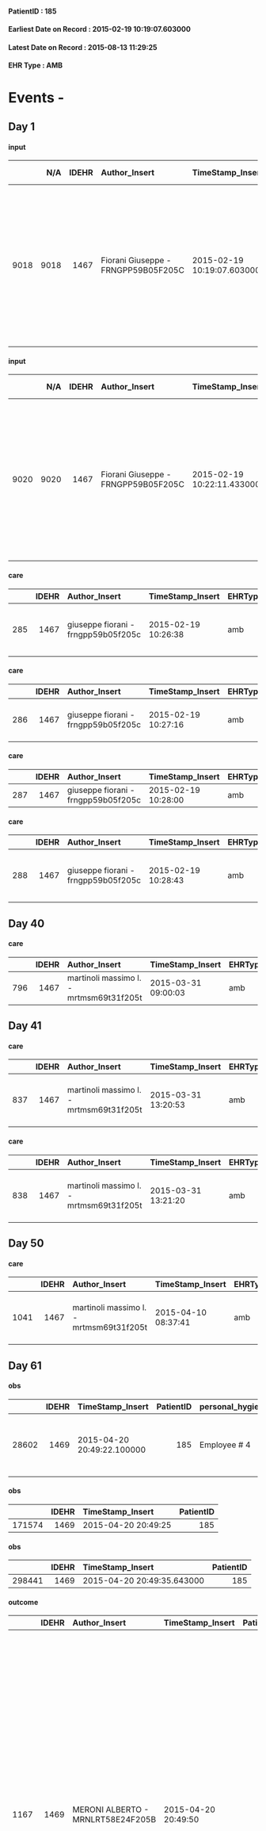 
#### PatientID : 185
#### Earliest Date on Record : 2015-02-19 10:19:07.603000
#### Latest Date on Record : 2015-08-13 11:29:25
#### EHR Type : AMB

# Events - 

## Day 1

#### input
|      |    N/A |   IDEHR | Author_Insert                       | TimeStamp_Insert           | EHRType   |   PatientID |   IDDigitalSignDocument | persone_vicine   |   Unnamed: 0_x.1 |   IDANAMNESI_SOCIALE | Patient   | FamigliaAltro   | Paziente_T   | FamigliaAltro_T   |   Non_Rilevabile_x.1 | Note_Non_Rilevabile_x.1   | opt_Problemi   | Note_I                                                                                                                                                                                                                                                                          | ds_note_timori                                                                                                                                                             | chk_contr_sintomi   | chk_competenza                                 | opt_paziente_a   | opt_famiglia_a   | opt_adeguatezza   | ds_note_ad                                                                                                                                                                                                           | opt_paziente_solo   | ds_note_con                                                                                                             | opt_presente_assente   | Presenza_minori   | Caregiver_principale   | opt_necessario   | opt_presente   | opt_risorse_ec   | opt_paziente_psi   | opt_Ins_vol   | opt_inv_civile            | Needs               | Domestic partnership   | opt_disponibilita_f   | opt_famiglia_psi   | opt_disponibilit_paz   |
|-----:|-------:|--------:|:------------------------------------|:---------------------------|:----------|------------:|------------------------:|:-----------------|-----------------:|---------------------:|:----------|:----------------|:-------------|:------------------|---------------------:|:--------------------------|:---------------|:--------------------------------------------------------------------------------------------------------------------------------------------------------------------------------------------------------------------------------------------------------------------------------|:---------------------------------------------------------------------------------------------------------------------------------------------------------------------------|:--------------------|:-----------------------------------------------|:-----------------|:-----------------|:------------------|:---------------------------------------------------------------------------------------------------------------------------------------------------------------------------------------------------------------------|:--------------------|:------------------------------------------------------------------------------------------------------------------------|:-----------------------|:------------------|:-----------------------|:-----------------|:---------------|:-----------------|:-------------------|:--------------|:--------------------------|:--------------------|:-----------------------|:----------------------|:-------------------|:-----------------------|
| 9018 |   9018 |    1467 | Fiorani Giuseppe - FRNGPP59B05F205C | 2015-02-19 10:19:07.603000 | AMB       |         185 |                   20896 | N/A              |              297 |                  180 | Si#1      | Si#1            | No#0         | Si#1              |                    0 | NR                        | Si#1           | La pz √® a conoscenza della diagnosi fatta di recente.Segnalo nella pz importante componente ansiosa.Il marito ed i figli sono stati messi al corrente della gravit√† e della mancanza di spazi di trattamento oncologico,seppure senza indicazione temporale di attesa di vita | I timori dei figli sono correlati alla capacit√† assistenziale del marito,il quale,a loro giudizio,mostra lacune miste cognitive ed emotive,legate agli esiti di un ictus. | controllo sintomi#0 | competenza/capacit√† assistenziale caregiver#0 | Indefinite#2     | Congruenti#1     | Da valutare#2     | Andr√† verificata la tenuta della famiglia;i figli stanno pensando ad inserire una persona a pagamento.Potrebbe essere verosimile il ricorso all'hospice,in presenza di un quadro clinico in ulteriore peggioramento | No#0                | Vive con il marito Gerolamo di aa 71.Due figli fuori casa:Margherita di aa 41 e Alessandro di aa 45,residente a Rozzano | Presente#1             | No#0              | husband                | Si#1             | No#0           | Adeguate#1       | No#0               | No#0          | in fase di accertamento#2 | Clinici#0;Sociali#1 | Coniuge/Convivente#0   | Si#1                  | No#0               | Si#1                   |

#### input
|      |    N/A |   IDEHR | Author_Insert                       | TimeStamp_Insert           | EHRType   |   PatientID |   IDDigitalSignDocument | persone_vicine   |   Unnamed: 0_x.1 |   IDANAMNESI_SOCIALE | Patient   | FamigliaAltro   | Paziente_T   | FamigliaAltro_T   |   Non_Rilevabile_x.1 | Note_Non_Rilevabile_x.1   | opt_Problemi   | Note_I                                                                                                                                                                                                                                                                          | ds_note_timori                                                                                                                                                             | chk_contr_sintomi   | chk_competenza                                 | opt_paziente_a   | opt_famiglia_a   | opt_adeguatezza   | ds_note_ad                                                                                                                                                                                                           | opt_paziente_solo   | ds_note_con                                                                                                                                                                                                      | opt_presente_assente   | Presenza_minori   | Caregiver_principale   | opt_necessario   | opt_presente   | opt_risorse_ec   | opt_paziente_psi   | opt_Ins_vol   | opt_inv_civile            | Needs               | Domestic partnership   | opt_disponibilita_f   | opt_famiglia_psi   | opt_disponibilit_paz   |
|-----:|-------:|--------:|:------------------------------------|:---------------------------|:----------|------------:|------------------------:|:-----------------|-----------------:|---------------------:|:----------|:----------------|:-------------|:------------------|---------------------:|:--------------------------|:---------------|:--------------------------------------------------------------------------------------------------------------------------------------------------------------------------------------------------------------------------------------------------------------------------------|:---------------------------------------------------------------------------------------------------------------------------------------------------------------------------|:--------------------|:-----------------------------------------------|:-----------------|:-----------------|:------------------|:---------------------------------------------------------------------------------------------------------------------------------------------------------------------------------------------------------------------|:--------------------|:-----------------------------------------------------------------------------------------------------------------------------------------------------------------------------------------------------------------|:-----------------------|:------------------|:-----------------------|:-----------------|:---------------|:-----------------|:-------------------|:--------------|:--------------------------|:--------------------|:-----------------------|:----------------------|:-------------------|:-----------------------|
| 9020 |   9020 |    1467 | Fiorani Giuseppe - FRNGPP59B05F205C | 2015-02-19 10:22:11.433000 | AMB       |         185 |                   20899 | N/A              |              299 |                  182 | Si#1      | Si#1            | No#0         | Si#1              |                    0 | NR                        | Si#1           | La pz √® a conoscenza della diagnosi fatta di recente.Segnalo nella pz importante componente ansiosa.Il marito ed i figli sono stati messi al corrente della gravit√† e della mancanza di spazi di trattamento oncologico,seppure senza indicazione temporale di attesa di vita | I timori dei figli sono correlati alla capacit√† assistenziale del marito,il quale,a loro giudizio,mostra lacune miste cognitive ed emotive,legate agli esiti di un ictus. | controllo sintomi#0 | competenza/capacit√† assistenziale caregiver#0 | Indefinite#2     | Congruenti#1     | Da valutare#2     | Andr√† verificata la tenuta della famiglia;i figli stanno pensando ad inserire una persona a pagamento.Potrebbe essere verosimile il ricorso all'hospice,in presenza di un quadro clinico in ulteriore peggioramento | No#0                | La pz vive con il marito Gerolamo di aa 71,il quale presenta modeste lacune cognitive da esiti di ictus.Due figli fuori casa:Alessandro di aa 45 residente a Rozzano e Margherita di aa 41,residente a Cambiago. | Presente#1             | No#0              | husband                | Si#1             | No#0           | Adeguate#1       | No#0               | No#0          | in fase di accertamento#2 | Clinici#0;Sociali#1 | Coniuge/Convivente#0   | Si#1                  | No#0               | Si#1                   |

#### care
|     |   IDEHR | Author_Insert                       | TimeStamp_Insert    | EHRType   |   PatientID |   IDGESTIONE_AUSILI |   ds_ncons |   ds_nbolla | dt_consegna         |   ds_nritiro |   opt_annulla_consegna | dt_Ric_consegna     | dt_ric_cons_forn    | dt_ric_ritiro       | dt_ric_ritiro_forn   | opt_ausilio                             |
|----:|--------:|:------------------------------------|:--------------------|:----------|------------:|--------------------:|-----------:|------------:|:--------------------|-------------:|-----------------------:|:--------------------|:--------------------|:--------------------|:---------------------|:----------------------------------------|
| 285 |    1467 | giuseppe fiorani - frngpp59b05f205c | 2015-02-19 10:26:38 | amb       |         185 |                 127 |      24294 |        1194 | 2014-12-31 00:00:00 |        24581 |                      0 | 2014-12-30 00:00:00 | 2014-12-30 00:00:00 | 2015-02-04 00:00:00 | 2015-02-04 00:00:00  | antid air mattress with compressor # 16 |

#### care
|     |   IDEHR | Author_Insert                       | TimeStamp_Insert    | EHRType   |   PatientID |   IDGESTIONE_AUSILI |   ds_ncons |   opt_annulla_consegna | dt_Ric_consegna     | dt_ric_cons_forn    | opt_ausilio                    |
|----:|--------:|:------------------------------------|:--------------------|:----------|------------:|--------------------:|-----------:|-----------------------:|:--------------------|:--------------------|:-------------------------------|
| 286 |    1467 | giuseppe fiorani - frngpp59b05f205c | 2015-02-19 10:27:16 | amb       |         185 |                 128 |      24343 |                      0 | 2015-01-07 00:00:00 | 2015-01-08 00:00:00 | folding wheelchair outdoor # 3 |

#### care
|     |   IDEHR | Author_Insert                       | TimeStamp_Insert    | EHRType   |   PatientID |   IDGESTIONE_AUSILI |   ds_ncons |   opt_annulla_consegna | dt_Ric_consegna     | dt_ric_cons_forn    | opt_ausilio            |
|----:|--------:|:------------------------------------|:--------------------|:----------|------------:|--------------------:|-----------:|-----------------------:|:--------------------|:--------------------|:-----------------------|
| 287 |    1467 | giuseppe fiorani - frngpp59b05f205c | 2015-02-19 10:28:00 | amb       |         185 |                 129 |      24573 |                      0 | 2015-02-03 00:00:00 | 2015-02-03 00:00:00 | comfortable chair # 21 |

#### care
|     |   IDEHR | Author_Insert                       | TimeStamp_Insert    | EHRType   |   PatientID |   IDGESTIONE_AUSILI |   ds_ncons |   opt_annulla_consegna | ds_note_x                              | dt_Ric_consegna     | dt_ric_cons_forn    | opt_ausilio                             |
|----:|--------:|:------------------------------------|:--------------------|:----------|------------:|--------------------:|-----------:|-----------------------:|:---------------------------------------|:--------------------|:--------------------|:----------------------------------------|
| 288 |    1467 | giuseppe fiorani - frngpp59b05f205c | 2015-02-19 10:28:43 | amb       |         185 |                 130 |      24582 |                      0 | by substitution of the broken mattress | 2015-02-04 00:00:00 | 2015-02-04 00:00:00 | antid air mattress with compressor # 16 |


## Day 40

#### care
|     |   IDEHR | Author_Insert                           | TimeStamp_Insert    | EHRType   |   PatientID |   IDGESTIONE_AUSILI |   ds_ncons |   ds_nbolla | dt_consegna         |   opt_annulla_consegna | dt_Ric_consegna     | dt_ric_cons_forn    | opt_ausilio            |
|----:|--------:|:----------------------------------------|:--------------------|:----------|------------:|--------------------:|-----------:|------------:|:--------------------|-----------------------:|:--------------------|:--------------------|:-----------------------|
| 796 |    1467 | martinoli massimo l. - mrtmsm69t31f205t | 2015-03-31 09:00:03 | amb       |         185 |                 639 |      24573 |         125 | 2015-02-04 00:00:00 |                      0 | 2015-02-03 00:00:00 | 2015-02-03 00:00:00 | comfortable chair # 21 |


## Day 41

#### care
|     |   IDEHR | Author_Insert                           | TimeStamp_Insert    | EHRType   |   PatientID |   IDGESTIONE_AUSILI |   ds_ncons |   ds_nbolla | dt_consegna         |   ds_nritiro | dt_ritiro           |   opt_annulla_consegna | dt_Ric_consegna     | dt_ric_cons_forn    | dt_ric_ritiro       | dt_ric_ritiro_forn   | opt_ausilio                             |
|----:|--------:|:----------------------------------------|:--------------------|:----------|------------:|--------------------:|-----------:|------------:|:--------------------|-------------:|:--------------------|-----------------------:|:--------------------|:--------------------|:--------------------|:---------------------|:----------------------------------------|
| 837 |    1467 | martinoli massimo l. - mrtmsm69t31f205t | 2015-03-31 13:20:53 | amb       |         185 |                 680 |      24294 |        1194 | 2014-12-31 00:00:00 |        24581 | 2015-02-05 00:00:00 |                      0 | 2014-12-30 00:00:00 | 2014-12-30 00:00:00 | 2015-02-04 00:00:00 | 2015-02-04 00:00:00  | antid air mattress with compressor # 16 |

#### care
|     |   IDEHR | Author_Insert                           | TimeStamp_Insert    | EHRType   |   PatientID |   IDGESTIONE_AUSILI |   ds_ncons |   ds_nbolla | dt_consegna         |   opt_annulla_consegna | ds_note_x                              | dt_Ric_consegna     | dt_ric_cons_forn    | opt_ausilio                             |
|----:|--------:|:----------------------------------------|:--------------------|:----------|------------:|--------------------:|-----------:|------------:|:--------------------|-----------------------:|:---------------------------------------|:--------------------|:--------------------|:----------------------------------------|
| 838 |    1467 | martinoli massimo l. - mrtmsm69t31f205t | 2015-03-31 13:21:20 | amb       |         185 |                 681 |      24582 |         132 | 2015-02-05 00:00:00 |                      0 | by substitution of the broken mattress | 2015-02-04 00:00:00 | 2015-02-04 00:00:00 | antid air mattress with compressor # 16 |


## Day 50

#### care
|      |   IDEHR | Author_Insert                           | TimeStamp_Insert    | EHRType   |   PatientID |   IDGESTIONE_AUSILI |   ds_ncons |   opt_annulla_consegna | dt_Ric_consegna     | dt_ric_cons_forn    | opt_ausilio                                     |
|-----:|--------:|:----------------------------------------|:--------------------|:----------|------------:|--------------------:|-----------:|-----------------------:|:--------------------|:--------------------|:------------------------------------------------|
| 1041 |    1467 | martinoli massimo l. - mrtmsm69t31f205t | 2015-04-10 08:37:41 | amb       |         185 |                 884 |      24711 |                      0 | 2015-02-23 00:00:00 | 2015-02-23 00:00:00 | electronic articulated bed with side rails # 14 |


## Day 61

#### obs
|       |   IDEHR | TimeStamp_Insert           |   PatientID | personal_hygiene   | urine_elimination   | mobility     | memory_deficit      | cognitive_deficit        | active_diuresis     | asthenia     | motor_performance                                                                           | diet     | cognitive_state          | feces_elimination   | consumption_help   |
|------:|--------:|:---------------------------|------------:|:-------------------|:--------------------|:-------------|:--------------------|:-------------------------|:--------------------|:-------------|:--------------------------------------------------------------------------------------------|:---------|:-------------------------|:--------------------|:-------------------|
| 28602 |    1469 | 2015-04-20 20:49:22.100000 |         185 | Employee # 4       | Employee # 4        | Employee # 4 | memory deficits # 0 | cognitive impairment 0 # | active diuresis # 0 | Moderate # 1 | 50% - Patient requiring frequent medical care and pu√≤ pi√π stay up for 50% of the day # 05 | Free # 0 | confused - sometimes # 0 | Employee # 4        | help with # 2      |

#### obs
|        |   IDEHR | TimeStamp_Insert    |   PatientID |
|-------:|--------:|:--------------------|------------:|
| 171574 |    1469 | 2015-04-20 20:49:25 |         185 |

#### obs
|        |   IDEHR | TimeStamp_Insert           |   PatientID |
|-------:|--------:|:---------------------------|------------:|
| 298441 |    1469 | 2015-04-20 20:49:35.643000 |         185 |

#### outcome
|      |   IDEHR | Author_Insert                     | TimeStamp_Insert    |   PatientID |   IDDigitalSignDocument |   IDPAI_VIDAS | opt_problem                |   opt_problem_num | opt_obiettivo                                                                                                    |   opt_obiettivo_num | opt_stato_problema   |   opt_stato_problema_num | opt_interventi                                                                                                                                                                                                                                                                                                                                                                                                                                                                                                                                                                               |   opt_interventi_num |
|-----:|--------:|:----------------------------------|:--------------------|------------:|------------------------:|--------------:|:---------------------------|------------------:|:-----------------------------------------------------------------------------------------------------------------|--------------------:|:---------------------|-------------------------:|:---------------------------------------------------------------------------------------------------------------------------------------------------------------------------------------------------------------------------------------------------------------------------------------------------------------------------------------------------------------------------------------------------------------------------------------------------------------------------------------------------------------------------------------------------------------------------------------------|---------------------:|
| 1167 |    1469 | MERONI ALBERTO - MRNLRT58E24F205B | 2015-04-20 20:49:50 |         185 |                   56180 |          2171 | Abnormal neurological # 30 |                 4 | Deletion and cancellation of episodes of confusion and / or hallucinations, delirium, psychomotor agitation # 59 |                   4 | Open Problem # 1     |                        1 | Implementation PAI - Maintain empathic and respectful assistance, addressing the patient by speaking clearly and distinctly # 475; Implementing PAI - Trying to verbally report the patient to a real datum # 480; Implementation PAI - Provide simple explanations that do not give rise to misunderstandings # 481; Counseling - Sharing with the caregiver the therapeutic path # 485; Educational - Educating the caregiver / patient to the recognition / treatment of the symptom # 486; Informative - Informing the patient / caregiver about the prevailing signs and symptoms # 487 |                    4 |

#### input
|     |    N/A |   Unnamed: 0_x |   IDANAMNESI_INF |   IDEHR | Author_Insert                     | TimeStamp_Insert           |   IDAccess | EHRType   |   PatientID |   IDDigitalSignDocument |   Non_Rilevabile_x | Note_Non_Rilevabile_x   | cognitivo_percettivo                                                       | sonno_riposo           | perc_salute                                                                                                | rapporti_fam   | persone_vicine   | Caregiver         | Religion     |
|----:|-------:|---------------:|-----------------:|--------:|:----------------------------------|:---------------------------|-----------:|:----------|------------:|------------------------:|-------------------:|:------------------------|:---------------------------------------------------------------------------|:-----------------------|:-----------------------------------------------------------------------------------------------------------|:---------------|:-----------------|:------------------|:-------------|
| 174 |    174 |            285 |             1213 |    1469 | MERONI ALBERTO - MRNLRT58E24F205B | 2015-04-21 07:14:11.467000 |       6687 | AMB       |         185 |                   56476 |                  0 | NR                      | confusion # 1, # 2 disorientation slowdown ideo-motor # 4; memory loss # 5 | daytime sleepiness # 1 | perdit√ † performance # 0; perdit√ † weight # 1; increase dell'affaticabilit√ † # 2; # 3 increase asthenia | is # 0         | caregiver        | children, husband | Catholic # 0 |

#### care
|      |   IDEHR | Author_Insert                       | TimeStamp_Insert    | EHRType   |   PatientID |   IDGESTIONE_AUSILI |   ds_ncons |   opt_annulla_consegna | ds_note_x   | dt_Ric_consegna     | dt_ric_cons_forn    | opt_ausilio                         |
|-----:|--------:|:------------------------------------|:--------------------|:----------|------------:|--------------------:|-----------:|-----------------------:|:------------|:--------------------|:--------------------|:------------------------------------|
| 1198 |    1467 | giuseppe fiorani - frngpp59b05f205c | 2015-04-21 09:36:32 | amb       |         185 |                1041 |      24711 |                      0 | urgent      | 2015-02-23 00:00:00 | 2015-02-23 00:00:00 | handles for getting out of bed # 15 |

#### care
|      |   IDEHR | Author_Insert                       | TimeStamp_Insert    | EHRType   |   PatientID |   IDGESTIONE_AUSILI |   ds_ncons |   opt_annulla_consegna | ds_note_x                | dt_Ric_consegna     | dt_ric_cons_forn    | opt_ausilio                                     |
|-----:|--------:|:------------------------------------|:--------------------|:----------|------------:|--------------------:|-----------:|-----------------------:|:-------------------------|:--------------------|:--------------------|:------------------------------------------------|
| 1200 |    1467 | giuseppe fiorani - frngpp59b05f205c | 2015-04-21 09:46:55 | amb       |         185 |                1043 |      24711 |                      0 | delivered only the rails | 2015-02-23 00:00:00 | 2015-02-23 00:00:00 | electronic articulated bed with side rails # 14 |


## Day 62

#### input
|      |    N/A |   IDEHR | Author_Insert                     | TimeStamp_Insert    |   IDAccess | EHRType   |   PatientID |   IDDigitalSignDocument | persone_vicine   |   Unnamed: 0_y |   IDANAMNESI_MED |   Non_Rilevabile_y | Note_Non_Rilevabile_y   | opt_consapevolezza                          | diagnosis                                                                                                                                                                                                                                                                                                                                                                                                                                                                                                                                                                                                                                                                                                                                                                                                                                                           |
|-----:|-------:|--------:|:----------------------------------|:--------------------|-----------:|:----------|------------:|------------------------:|:-----------------|---------------:|-----------------:|-------------------:|:------------------------|:--------------------------------------------|:--------------------------------------------------------------------------------------------------------------------------------------------------------------------------------------------------------------------------------------------------------------------------------------------------------------------------------------------------------------------------------------------------------------------------------------------------------------------------------------------------------------------------------------------------------------------------------------------------------------------------------------------------------------------------------------------------------------------------------------------------------------------------------------------------------------------------------------------------------------------|
| 4404 |   4404 |    1469 | JOHNNIE Giulia - ZNAGLI69L69A940G | 2015-04-21 14:27:18 |       7791 | AMB       |         185 |                   57969 | N/A              |            780 |             1332 |                  0 | NR                      | Awareness of diagnosis but no prognosis # 2 | 11/24 / '14: Adenocarcinoma seat not known (new npl or recurrence of the lymphoma previous), peritoneal carcinomatosis (nodulation in correspondence with the umbilical scar), lymphadenopathy at the level of abdominal fan Probable important component with anxious mnesici deficit. 17/12 / '14: positioning the central venous catheter to peripheral insertion type Groshong PICC4 fr tip closed in the brachial vein dx. From December 2013: diffuse abdominal pain, to highlight findings of rare diverticula of the sigmoid colon and plenty of flatulence. Plurimi in PS access for pain and anemia that required blood transfusion (Hb 6.6). IN HISTORY: Hodgkin lymphoma localization over- and under-diaphragmatic treated with MOPP / ABVD for 2 cycles (1992); Ernie discs; Hypertension. NOTES NOT ALLERGY DRUG ICD9: 239.9-197.6-196.2-201.08-401. |

#### obs
|        |   IDEHR | TimeStamp_Insert    |   PatientID |
|-------:|--------:|:--------------------|------------:|
| 171677 |    1469 | 2015-04-21 18:00:15 |         185 |

#### outcome
|      |   IDEHR | Author_Insert                     | TimeStamp_Insert    |   PatientID |   IDDigitalSignDocument |   IDPAI_VIDAS | opt_problem                |   opt_problem_num | opt_obiettivo                                                                                                    |   opt_obiettivo_num | opt_stato_problema   |   opt_stato_problema_num | opt_interventi                                                                                                                                                                                                                                                                                                                                                          |   opt_interventi_num |
|-----:|--------:|:----------------------------------|:--------------------|------------:|------------------------:|--------------:|:---------------------------|------------------:|:-----------------------------------------------------------------------------------------------------------------|--------------------:|:---------------------|-------------------------:|:------------------------------------------------------------------------------------------------------------------------------------------------------------------------------------------------------------------------------------------------------------------------------------------------------------------------------------------------------------------------|---------------------:|
| 1250 |    1469 | JOHNNIE Giulia - ZNAGLI69L69A940G | 2015-04-21 18:00:18 |         185 |                   58355 |          2255 | Abnormal neurological # 30 |                 4 | Deletion and cancellation of episodes of confusion and / or hallucinations, delirium, psychomotor agitation # 59 |                   4 | Open Problem # 1     |                        1 | Implementation PAI - Call the patient by name and present each time you come into contact with him / her # 478; Implementation PAI - Encourage relatives to customize the environment according to the wishes of the patient # 479; Implementation PAI - Maintain assistance empathetic and respectful, addressing the patient by speaking clearly and distinctly # 475 |                    4 |


## Day 64

#### obs
|     |   IDEHR | TimeStamp_Insert           |   PatientID | asthenia     | cachexia     | dyspnoea   | body_temp    | agitation_behavior_freq   | cognitive_state       |
|----:|--------:|:---------------------------|------------:|:-------------|:-------------|:-----------|:-------------|:--------------------------|:----------------------|
| 926 |    1469 | 2015-04-23 19:34:34.460000 |         185 | Moderate # 2 | cachexia # 0 | No # 0     | Apyrexia # 0 | quiet # 0                 | confused at times 0 # |

#### outcome
|      |   IDEHR | Author_Insert                     | TimeStamp_Insert    |   PatientID |   IDDigitalSignDocument |   IDPAI_VIDAS |   opt_problem_num | opt_obiettivo                                                      |   opt_obiettivo_num | opt_stato_problema   |   opt_stato_problema_num |   opt_interventi_num |
|-----:|--------:|:----------------------------------|:--------------------|------------:|------------------------:|--------------:|------------------:|:-------------------------------------------------------------------|--------------------:|:---------------------|-------------------------:|---------------------:|
| 1418 |    1469 | JOHNNIE Giulia - ZNAGLI69L69A940G | 2015-04-23 19:34:44 |         185 |                   61582 |          3425 |                 4 | The patient and / or his entourage will maintain their habits # 89 |                   4 | Open Problem # 1     |                        1 |                    4 |


## Day 176

#### care
|      |   IDEHR | Author_Insert                           | TimeStamp_Insert    | EHRType   |   PatientID |   IDGESTIONE_AUSILI |   ds_ncons |   ds_nritiro |   opt_annulla_consegna | ds_note_x                | dt_Ric_consegna     | dt_ric_cons_forn    | dt_ric_ritiro       | dt_ric_ritiro_forn   | opt_ausilio                                     |
|-----:|--------:|:----------------------------------------|:--------------------|:----------|------------:|--------------------:|-----------:|-------------:|-----------------------:|:-------------------------|:--------------------|:--------------------|:--------------------|:---------------------|:------------------------------------------------|
| 1380 |    1467 | martinoli massimo l. - mrtmsm69t31f205t | 2015-08-13 11:28:15 | amb       |         185 |                1224 |      24711 |        25401 |                      0 | delivered only the rails | 2015-02-23 00:00:00 | 2015-02-23 00:00:00 | 2015-06-08 00:00:00 | 2015-06-08 00:00:00  | electronic articulated bed with side rails # 14 |

#### care
|      |   IDEHR | Author_Insert                           | TimeStamp_Insert    | EHRType   |   PatientID |   IDGESTIONE_AUSILI |   ds_ncons |   ds_nritiro |   opt_annulla_consegna | dt_Ric_consegna     | dt_ric_cons_forn    | dt_ric_ritiro       | dt_ric_ritiro_forn   | opt_ausilio                                     |
|-----:|--------:|:----------------------------------------|:--------------------|:----------|------------:|--------------------:|-----------:|-------------:|-----------------------:|:--------------------|:--------------------|:--------------------|:---------------------|:------------------------------------------------|
| 1381 |    1467 | martinoli massimo l. - mrtmsm69t31f205t | 2015-08-13 11:28:35 | amb       |         185 |                1225 |      24711 |        25401 |                      0 | 2015-02-23 00:00:00 | 2015-02-23 00:00:00 | 2015-06-08 00:00:00 | 2015-06-08 00:00:00  | electronic articulated bed with side rails # 14 |

#### care
|      |   IDEHR | Author_Insert                           | TimeStamp_Insert    | EHRType   |   PatientID |   IDGESTIONE_AUSILI |   ds_ncons |   ds_nbolla | dt_consegna         |   ds_nritiro |   opt_annulla_consegna | ds_note_x                              | dt_Ric_consegna     | dt_ric_cons_forn    | dt_ric_ritiro       | dt_ric_ritiro_forn   | opt_ausilio                             |
|-----:|--------:|:----------------------------------------|:--------------------|:----------|------------:|--------------------:|-----------:|------------:|:--------------------|-------------:|-----------------------:|:---------------------------------------|:--------------------|:--------------------|:--------------------|:---------------------|:----------------------------------------|
| 1382 |    1467 | martinoli massimo l. - mrtmsm69t31f205t | 2015-08-13 11:28:50 | amb       |         185 |                1226 |      24582 |         132 | 2015-02-05 00:00:00 |        25401 |                      0 | by substitution of the broken mattress | 2015-02-04 00:00:00 | 2015-02-04 00:00:00 | 2015-06-08 00:00:00 | 2015-06-08 00:00:00  | antid air mattress with compressor # 16 |

#### care
|      |   IDEHR | Author_Insert                           | TimeStamp_Insert    | EHRType   |   PatientID |   IDGESTIONE_AUSILI |   ds_ncons |   ds_nbolla | dt_consegna         |   ds_nritiro |   opt_annulla_consegna | dt_Ric_consegna     | dt_ric_cons_forn    | dt_ric_ritiro       | dt_ric_ritiro_forn   | opt_ausilio            |
|-----:|--------:|:----------------------------------------|:--------------------|:----------|------------:|--------------------:|-----------:|------------:|:--------------------|-------------:|-----------------------:|:--------------------|:--------------------|:--------------------|:---------------------|:-----------------------|
| 1383 |    1467 | martinoli massimo l. - mrtmsm69t31f205t | 2015-08-13 11:29:07 | amb       |         185 |                1227 |      24573 |         125 | 2015-02-04 00:00:00 |        25401 |                      0 | 2015-02-03 00:00:00 | 2015-02-03 00:00:00 | 2015-06-08 00:00:00 | 2015-06-08 00:00:00  | comfortable chair # 21 |

#### care
|      |   IDEHR | Author_Insert                           | TimeStamp_Insert    | EHRType   |   PatientID |   IDGESTIONE_AUSILI |   ds_ncons |   ds_nritiro |   opt_annulla_consegna | dt_Ric_consegna     | dt_ric_cons_forn    | dt_ric_ritiro       | dt_ric_ritiro_forn   | opt_ausilio                    |
|-----:|--------:|:----------------------------------------|:--------------------|:----------|------------:|--------------------:|-----------:|-------------:|-----------------------:|:--------------------|:--------------------|:--------------------|:---------------------|:-------------------------------|
| 1384 |    1467 | martinoli massimo l. - mrtmsm69t31f205t | 2015-08-13 11:29:25 | amb       |         185 |                1228 |      24343 |        25401 |                      0 | 2015-01-07 00:00:00 | 2015-01-08 00:00:00 | 2015-06-08 00:00:00 | 2015-06-08 00:00:00  | folding wheelchair outdoor # 3 |



